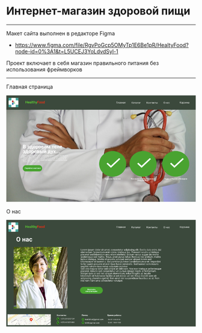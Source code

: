 # Интернет-магазин здоровой пищи

____
Макет сайта выполнен в редакторе Figma 
* https://www.figma.com/file/RgvPoGcp5OMyTp1E6Be1pR/HealtyFood?node-id=0%3A1&t=L5UCEJ3YoLdvdSyl-1

Проект включает в себя магазин правильного питания без использования фреймворков
____

Главная страница

![Image alt](https://github.com/Yadenian/ITandDDP/blob/main/Pictures/main.png)


О нас

![Image alt](https://github.com/Yadenian/ITandDDP/blob/main/Pictures/about_us.png)

